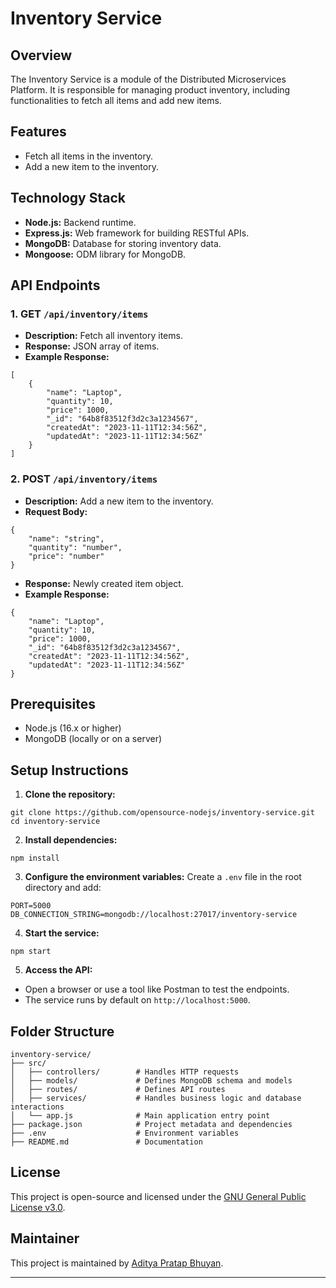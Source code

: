 

# Inventory Service

## Overview
The Inventory Service is a module of the Distributed Microservices Platform. It is responsible for managing product inventory, including functionalities to fetch all items and add new items.

## Features
- Fetch all items in the inventory.
- Add a new item to the inventory.

## Technology Stack
- **Node.js:** Backend runtime.
- **Express.js:** Web framework for building RESTful APIs.
- **MongoDB:** Database for storing inventory data.
- **Mongoose:** ODM library for MongoDB.

## API Endpoints

### 1. GET `/api/inventory/items`
- **Description:** Fetch all inventory items.
- **Response:** JSON array of items.
- **Example Response:**
```
[
    {
        "name": "Laptop",
        "quantity": 10,
        "price": 1000,
        "_id": "64b8f83512f3d2c3a1234567",
        "createdAt": "2023-11-11T12:34:56Z",
        "updatedAt": "2023-11-11T12:34:56Z"
    }
]
```

### 2. POST `/api/inventory/items`
- **Description:** Add a new item to the inventory.
- **Request Body:**
```
{
    "name": "string",
    "quantity": "number",
    "price": "number"
}
```
- **Response:** Newly created item object.
- **Example Response:**
```
{
    "name": "Laptop",
    "quantity": 10,
    "price": 1000,
    "_id": "64b8f83512f3d2c3a1234567",
    "createdAt": "2023-11-11T12:34:56Z",
    "updatedAt": "2023-11-11T12:34:56Z"
}
```

## Prerequisites
- Node.js (16.x or higher)
- MongoDB (locally or on a server)

## Setup Instructions

1. **Clone the repository:**
```
git clone https://github.com/opensource-nodejs/inventory-service.git
cd inventory-service
```

2. **Install dependencies:**
```
npm install
```

3. **Configure the environment variables:**
Create a `.env` file in the root directory and add:
```
PORT=5000
DB_CONNECTION_STRING=mongodb://localhost:27017/inventory-service
```

4. **Start the service:**
```
npm start
```

5. **Access the API:**
- Open a browser or use a tool like Postman to test the endpoints.
- The service runs by default on `http://localhost:5000`.

## Folder Structure
```
inventory-service/
├── src/
│   ├── controllers/        # Handles HTTP requests
│   ├── models/             # Defines MongoDB schema and models
│   ├── routes/             # Defines API routes
│   ├── services/           # Handles business logic and database interactions
│   └── app.js              # Main application entry point
├── package.json            # Project metadata and dependencies
├── .env                    # Environment variables
├── README.md               # Documentation
```

## License
This project is open-source and licensed under the [GNU General Public License v3.0](https://www.gnu.org/licenses/gpl-3.0.html).

## Maintainer
This project is maintained by [Aditya Pratap Bhuyan](https://linkedin.com/in/adityabhuyan).

--- 

